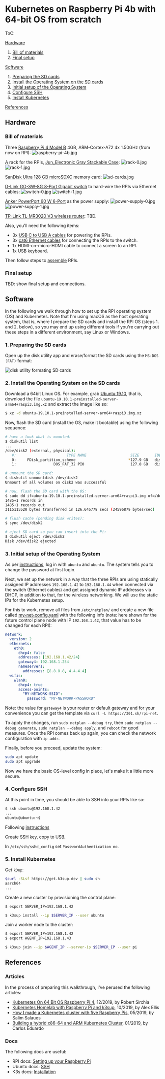 # Kubernetes on Raspberry Pi 4b with 64-bit OS from scratch

ToC:

[Hardware](#hardware)
  1. [Bill of materials](#bill-of-materials)
  1. [Final setup](#final-setup)

[Software](#software)
  1. [Preparing the SD cards](#1-preparing-the-sd-cards)
  1. [Install the Operating System on the SD cards](#2-install-the-operating-system-on-the-sd-cards)
  1. [Initial setup of the Operating System](#3-initial-setup-of-the-operating-system)
  1. [Configure SSH](#4-configure-ssh)
  1. [Install Kubernetes](#5-install-kubernetes)

[References](#references)

## Hardware

### Bill of materials

Three [Raspberry Pi 4 Model B](https://www.amazon.co.uk/gp/product/B07TC2BK1X/) 4GB, ARM-Cortex-A72 4x 1.50GHz (from now on RPI):
![raspberry-pi-4b.jpg](hardware/img/raspberry-pi-4b.jpg)

A rack for the RPIs, [Jun_Electronic Gray Stackable Case](https://www.amazon.co.uk/gp/product/B07F6Y1MJ6/):
![rack-0.jpg](hardware/img/rack-0.jpg)
![rack-1.jpg](hardware/img/rack-1.jpg)

[SanDisk Ultra 128 GB microSDXC](https://www.amazon.co.uk/gp/product/B073JYC4XM/) memory card:
![sd-cards.jpg](hardware/img/sd-cards.jpg)

[D-Link GO-SW-8G 8-Port Gigabit switch](https://www.amazon.co.uk/gp/product/B008PC1MSO/) to hard-wire the RPIs via Ethernet cables:
![switch-0.jpg](hardware/img/switch-0.jpg)
![switch-1.jpg](hardware/img/switch-1.jpg)

[Anker PowerPort 60 W 6-Port](https://www.amazon.co.uk/gp/product/B00PK1IIJY/) 
as the power supply:
![power-supply-0.jpg](hardware/img/power-supply-0.jpg)
![power-supply-1.jpg](hardware/img/power-supply-1.jpg)

[TP-Link TL-MR3020 V3 wireless router](https://www.amazon.co.uk/gp/product/B078GXZJHP/r):
TBD.

Also, you'll need the following items:

- 3x [USB C to USB A cables](https://www.amazon.co.uk/gp/product/B07W12JK3J/) for powering the RPIs.
- 3x [cat6 Ethernet cables](https://www.amazon.co.uk/gp/product/B01J8KFTB2/) for connecting the RPIs to the switch.
- 1x HDMI-on-micro-HDMI cable to connect a screen to an RPI.
- 1x USB keyboard.

Then follow steps to [assemble](https://projects.raspberrypi.org/en/projects/raspberry-pi-setting-up/4) RPIs.

### Final setup

TBD: show final setup and connections.

## Software

In the following we walk through how to set up the RPI operating system (OS) and Kubernetes. Note that I'm using macOS as the host operating system, that is, where I prepare the SD cards and install the RPI OS (steps 1. and 2. below), so you may end up using different tools if you're carrying out these steps in a different environment, say Linux or Windows.

### 1. Preparing the SD cards

Open up the disk utility app and erase/format the SD cards using the `MS-DOS (FAT)` format:

![disk utility formating SD cards](software/img/du-format.png)

### 2. Install the Operating System on the SD cards

Download a 64bit Linux OS. For example, grab [Ubuntu 19.10](http://cdimage.ubuntu.com/releases/19.10/release/),
that is, download the file `ubuntu-19.10.1-preinstalled-server-arm64+raspi3.img.xz` and extract the image like so:

```sh
$ xz -d ubuntu-19.10.1-preinstalled-server-arm64+raspi3.img.xz
```

Now, flash the SD card (install the OS, make it bootable) using the following sequence:

```sh
# have a look what is mounted:
$ diskutil list
...
/dev/disk2 (external, physical):
   #:                       TYPE NAME                    SIZE       IDENTIFIER
   0:     FDisk_partition_scheme                        *127.9 GB   disk2
   1:                 DOS_FAT_32 PI0                     127.8 GB   disk2s1

# unmount the SD card:
$ diskutil unmountdisk /dev/disk2
Unmount of all volumes on disk2 was successful

# now, flash the SD card with the OS:
$ sudo dd if=ubuntu-19.10.1-preinstalled-server-arm64+raspi3.img of=/dev/disk2 bs=2m
1485+1 records in
1485+1 records out
3115115520 bytes transferred in 126.646778 secs (24596879 bytes/sec)

# flush cache (pending disk writes):
$ sync /dev/disk2

# eject SD card so you can insert into the Pi:
$ diskutil eject /dev/disk2
Disk /dev/disk2 ejected
```

### 3. Initial setup of the Operating System

As per [instructions](https://ubuntu.com/download/raspberry-pi), log in 
with `ubuntu` and `ubuntu`. The system tells you to change the password at first login.

Next, we set up the network in a way that the three RPIs are using statically assigned
IP addresses `192.168.1.42` to `192.168.1.44` when connected via the switch (Ethernet cables)
and get assigned dynamic IP addresses via DHCP, in addition to that, for the wireless
networking. We will use the static IPs for the Kubernetes setup.

For this to work, remove all files from `/etc/netplan/` and create a new file called [my-net-config.yaml](software/my-net-config.yaml) with the following info (note: here shown for the future control plane node with IP `192.168.1.42`, that value has to be changed for each RPI): 

```yaml
network:
  version: 2
  ethernets:
    eth0:
      dhcp4: false
      addresses: [192.168.1.42/24]
      gateway4: 192.168.1.254
      nameservers:
        addresses: [8.8.8.8, 4.4.4.4]
  wifis:
    wlan0:
      dhcp4: true
      access-points:
        "MY-NETWORK-SSID":
          password: "MY-NETWORK-PASSWORD"
```

Note: the value for `gateway4` is your router or default gateway and for your convenience you can get the template via `curl -L https://301.sh/rpi-net`.

To apply the changes, run `sudo netplan --debug try`, then `sudo netplan --debug generate`,
`sudo netplan --debug apply`, and `reboot` for good measures. Once the RPI comes
back up again, you can check the network configuration with `ip addr`.

Finally, before you proceed, update the system: 

```sh
sudo apt update
sudo apt upgrade
```

Now we have the basic OS-level config in place, let's make it a little more secure.

### 4. Configure SSH

At this point in time, you should be able to SSH into your RPIs like so:

```sh
$ ssh ubuntu@192.168.1.42
...
ubuntu@ubuntu:~$
```

Following [instructions](https://help.ubuntu.com/community/SSH/OpenSSH/Configuring)

Create SSH key, copy to USB.

In `/etc/ssh/sshd_config` set `PasswordAuthentication no`.

### 5. Install Kubernetes

Get `k3up`:

```sh
$curl -SLsf https://get.k3sup.dev | sudo sh
aarch64
...
```

Create a new cluster by provisioning the control plane:

```sh
$ export SERVER_IP=192.168.1.42

$ k3sup install --ip $SERVER_IP --user ubuntu
```

Join a worker node to the cluster:

```sh
$ export SERVER_IP=192.168.1.42
$ export AGENT_IP=192.168.1.43

$ k3sup join --ip $AGENT_IP --server-ip $SERVER_IP --user pi
```

## References

### Articles

In the process of preparing this walkthrough, I've perused the following articles:

- [Kubernetes On 64 Bit OS Raspberry Pi 4](http://sirchia.cloud/2019/12/kubernetes-on-64-bit-os-raspberry-pi-4/), 12/2019, by Robert Sirchia
- [Kubernetes Homelab with Raspberry Pi and k3sup](https://blog.alexellis.io/raspberry-pi-homelab-with-k3sup/), 10/2019, by Alex Ellis
- [How I made a Kubernetes cluster with five Raspberry Pis](https://www.zenko.io/blog/how-i-made-a-kubernetes-cluster-with-a-couple-of-raspberry-pis/), 05/2019, by Salim Salaues
- [Building a hybrid x86–64 and ARM Kubernetes Cluster](https://medium.com/@carlosedp/building-a-hybrid-x86-64-and-arm-kubernetes-cluster-e7f94ff6e51d), 01/2019, by Carlos Eduardo

### Docs

The following docs are useful:

- RPI docs: [Setting up your Raspberry Pi](https://projects.raspberrypi.org/en/projects/raspberry-pi-setting-up)
- Ubuntu docs: [SSH](https://help.ubuntu.com/community/SSH/)
- K3s docs: [Installation](https://rancher.com/docs/k3s/latest/en/installation/)